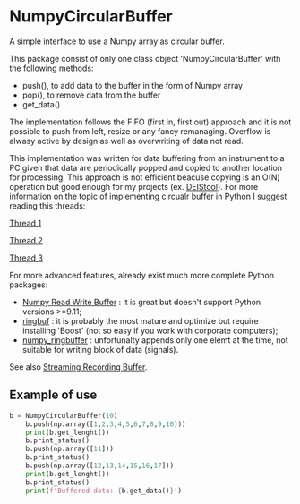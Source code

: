 # NumpyCircularBuffer
A simple interface to use a Numpy array as circular buffer.

This package consist of only one class object 'NumpyCircularBuffer' with the following
methods:
- push(), to add data to the buffer in the form of Numpy array
- pop(), to remove data from the buffer 
- get_data()

The implementation follows the FIFO (first in, first out) approach and it is not
possible to push from left, resize or any fancy remanaging. Overflow is alwasy 
active by design as well as overwriting of data not read.

This implementation was written for data buffering from an instrument to a PC given
that data are periodically popped and copied to another location for processing. This
approach is not efficient beacuse copying is an O(N) operation but good enough for
my projects (ex. [DEIStool](https://github.com/federicoscarpioni/DEIStools)).
For more information on the topic of implementing circualr buffer in Python I suggest
reading this threads:

[Thread 1](https://stackoverflow.com/questions/42771110/fastest-way-to-left-cycle-a-numpy-array-like-pop-push-for-a-queue/66406793#66406793)

[Thread 2](https://stackoverflow.com/questions/73342003/performant-circular-buffer-for-frames-ndarrays-of-data-samples)

[Thread 3](https://stackoverflow.com/questions/8908998/ring-buffer-with-numpy-ctypes)

For more advanced features, already exist much more complete Python packages:
- [Numpy Read Write Buffer](https://github.com/justengel/np_rw_buffer) : it is great
but doesn't support Python versions >=9.11;
- [ringbuf](https://github.com/elijahr/ringbuf?tab=readme-ov-file) : it is probably
the most mature and optimize but require installing 'Boost' (not so easy if you
work with corporate computers);
- [numpy_ringbuffer](https://github.com/eric-wieser/numpy_ringbuffer) : unfortunalty 
appends only one elemt at the time, not suitable for writing block of data (signals).

See also [Streaming Recording Buffer](https://github.com/mcorrig4/python-recording-buffer/tree/main).


## Example of use
```python
b = NumpyCircularBuffer(10)
    b.push(np.array([1,2,3,4,5,6,7,8,9,10]))
    print(b.get_lenght())
    b.print_status()
    b.push(np.array([11]))
    b.print_status()
    b.push(np.array([12,13,14,15,16,17]))
    print(b.get_lenght())
    b.print_status()
    print(f'Buffered data: {b.get_data()}')
```